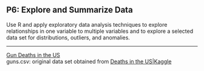 ## P6: Explore and Summarize Data

Use R and apply exploratory data analysis techniques to explore relationships
in one variable to multiple variables and to explore a selected data set for
distributions, outliers, and anomalies.

***
[Gun Deaths in the US](report.md)  
guns.csv: original data set obtained from [Deaths in the US|Kaggle](https://www.kaggle.com/hakabuk/gun-deaths-in-the-us)
